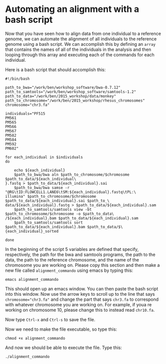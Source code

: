 # Automating an alignment with a bash script

Now that you have seen how to align data from one individual to a reference genome, we can automate the alignment of all individuals to the reference genome using a bash script.  We can accomplish this by defining an `array` that contains the names of all of the individuals in the analysis and then looping through this array and executing each of the commands for each individual.

Here is a bash script that should accomplish this:

```
#!/bin/bash                                                                              

path_to_bwa="/work/ben/workshop_software/bwa-0.7.12"
path_to_samtools="/work/ben/workshop_software/samtools-1.2"
path_to_data="/work/ben/2015_workshop/data/monkey"
path_to_chromosome="/work/ben/2015_workshop/rhesus_chromosomes"
chromosome="chr3.fa"

individuals="PF515                                                                       
PM561                                                                                    
PM565                                                                                    
PM566                                                                                    
PM567                                                                                    
PM582                                                                                    
PM584                                                                                    
PM592                                                                                    
PM602"

for each_individual in $individuals
do

    echo ${each_individual}
    $path_to_bwa/bwa aln $path_to_chromosome/$chromosome $path_to_data/${each_individual\
}.fastq > $path_to_data/${each_individual}.sai
    $path_to_bwa/bwa samse -r "@RG\tID:FLOWCELL1.LANE6\tSM:${each_individual}.fastq\tPL:\
illumina" $path_to_chromosome/$chromosome $path_to_data/${each_individual}.sai $path_to_\
data/${each_individual}.fastq > $path_to_data/${each_individual}.sam
    $path_to_samtools/samtools view -bt $path_to_chromosome/$chromosome -o $path_to_data\
/${each_individual}.bam $path_to_data/${each_individual}.sam
    $path_to_samtools/samtools sort $path_to_data/${each_individual}.bam $path_to_data/$\
{each_individual}_sorted

done

```

In the beginning of the script 5 variables are defined that specify, respectively, the path for the bwa and samtools programs, the path to the data, the path to the reference chromosome, and the name of the chromosome you are working on.  Please copy this section and then make a new file called `alignment_commando` using emacs by typing this:

`emacs alignment_commando`

This should open up an emacs window.  You can then paste the bash script into this window.  Now use the arrow keys to scroll up to the line that says `chromosome="chr3.fa"` and change the part that says `chr3.fa` to correspond with whatever chromosome you are working on.  For example, if youa re working on chromosome 10, please change this to instead read `chr10.fa`.

Now type `Ctrl-x` and `Ctrl-s` to save the file.

Now we need to make the file executable, so type this:

`chmod +x alignment_commando`

And now we should be able to execute the file.  Type this:

`./alignment_commando`

